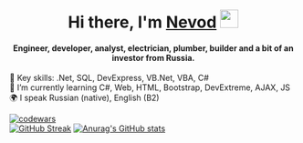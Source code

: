 <h1 align="center">Hi there, I'm <a href="https://t.me/NevodLD" target="_blank">Nevod</a>
<img src="https://github.com/blackcater/blackcater/raw/main/images/Hi.gif" height="32"/></h1>
<h4 align="center">Engineer, developer, analyst, electrician, plumber, builder and a bit of an investor from Russia.</h4>

🔭 Key skills: .Net, SQL, DevExpress, VB.Net, VBA, C#
<br>🌱 I’m currently learning C#, Web, HTML, Bootstrap, DevExtreme, AJAX, JS
<br>🌍 I speak Russian (native), English (B2)

[![codewars](https://www.codewars.com/users/Nevod-g/badges/large)](https://www.codewars.com/users/Nevod-g)<br>
[![GitHub Streak](http://github-readme-streak-stats.herokuapp.com?user=Nevod-g&theme=dark&hide_border=true&date_format=n%2Fj%5B%2FY%5D)](https://git.io/streak-stats)
[![Anurag's GitHub stats](https://github-readme-stats.vercel.app/api?username=Nevod-g&theme=dark&hide_border=true)](https://github.com/anuraghazra/github-readme-stats)

<!--
**Nevod-g/Nevod-g** is a ✨ _special_ ✨ repository because its `README.md` (this file) appears on your GitHub profile.

Here are some ideas to get you started:
[![Typing SVG](https://readme-typing-svg.herokuapp.com?color=%2336BCF7&lines=Computer+science+student)](https://git.io/typing-svg)
[![trophy](https://github-profile-trophy.vercel.app/?username=Nevod-g)](https://github.com/ryo-ma/github-profile-trophy)
-  I’m currently working on ...
- 👯 I’m looking to collaborate on ...
- 🤔 I’m looking for help with ...
- 💬 Ask me about ...
- 😄 Pronouns: ...
- ⚡ Fun fact: ...
-->
